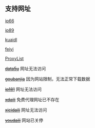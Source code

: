 ## 支持网址

[ip66](http://www.66ip.cn/mo.php?tqsl=100)

[ip89](http://www.89ip.cn/tqdl.html?api=1&num=100&port=&address=%E7%BE%8E%E5%9B%BD&isp=)

[kuaidl](http://www.kuaidaili.com/free/inha/)

[feiyi](http://www.feiyiproxy.com/?page_id=1457)

[ProxyList](https://list.proxylistplus.com/Fresh-HTTP-Proxy-List-1)

~~[data5u](http://www.data5u.com/free/index.shtml)~~ 网址无法访问

~~[goubanjia](http://www.goubanjia.com/)~~  因为网站限制，无法正常下载数据

~~[ip181](http://www.ip181.com/)~~  网址无法访问

~~[xdaili](http://www.xdaili.cn/freeproxy.html/)~~  免费代理网址已不存在

~~[xicidaili](http://www.xicidaili.com/nn/)~~   网址无法访问

~~[youdaili](http://www.youdaili.net/Daili/http/)~~   网站已关停